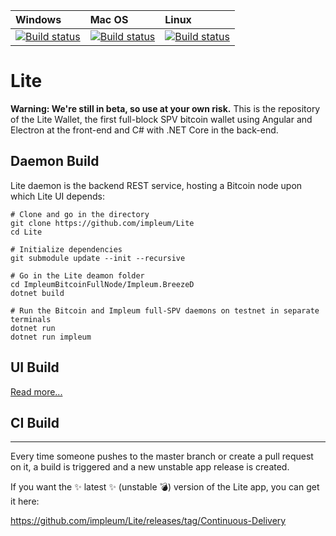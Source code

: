 | Windows | Mac OS | Linux
| :---- | :------ | :---- |
| [![Build status](https://dev.azure.com/StratisProject/Breeze/_apis/build/status/Hosted%20Windows%20Container?branchName=master)](https://dev.azure.com/StratisProject/Breeze/_build/latest?definitionId=10) | [![Build status](https://dev.azure.com/StratisProject/Breeze/_apis/build/status/Hosted%20macOS?branchName=master)](https://dev.azure.com/StratisProject/Breeze/_build/latest?definitionId=12) | [![Build status](https://dev.azure.com/StratisProject/Breeze/_apis/build/status/Hosted%20Ubuntu%201604?branchName=master)](https://dev.azure.com/StratisProject/Breeze/_build/latest?definitionId=11)

# Lite

__Warning: We're still in beta, so use at your own risk.__
This is the repository of the Lite Wallet, the first full-block SPV bitcoin wallet using Angular and Electron at the front-end and C# with .NET Core in the back-end.

## Daemon Build

Lite daemon is the backend REST service, hosting a Bitcoin node upon which Lite UI depends:

```
# Clone and go in the directory
git clone https://github.com/impleum/Lite
cd Lite

# Initialize dependencies
git submodule update --init --recursive

# Go in the Lite deamon folder
cd ImpleumBitcoinFullNode/Impleum.BreezeD
dotnet build

# Run the Bitcoin and Impleum full-SPV daemons on testnet in separate terminals
dotnet run
dotnet run impleum
```

## UI Build

[Read more...](https://github.com/impleum/Lite/blob/master/Lite.UI/README.md)

## CI Build
-----------

Every time someone pushes to the master branch or create a pull request on it, a build is triggered and a new unstable app release is created.

If you want the :sparkles: latest :sparkles: (unstable :bomb:) version of the Lite app, you can get it here: 

https://github.com/impleum/Lite/releases/tag/Continuous-Delivery

